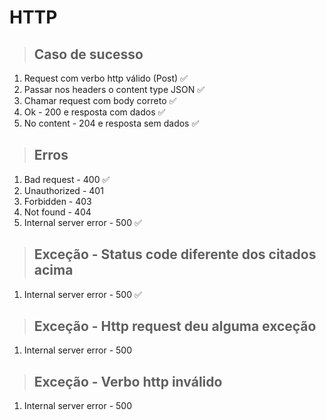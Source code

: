 # HTTP

> ## Caso de sucesso
1. Request com verbo http válido (Post) ✅
2. Passar nos headers o content type JSON ✅
3. Chamar request com body correto ✅
4. Ok - 200 e resposta com dados ✅
5. No content - 204 e resposta sem dados ✅

> ## Erros
1. Bad request - 400 ✅
2. Unauthorized - 401
3. Forbidden - 403
4. Not found - 404
5. Internal server error - 500 ✅

> ## Exceção - Status code diferente dos citados acima
1. Internal server error - 500 ✅

> ## Exceção - Http request deu alguma exceção
1. Internal server error - 500

> ## Exceção - Verbo http inválido
1. Internal server error - 500
